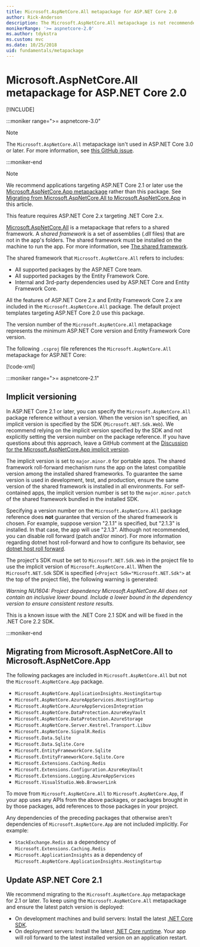 ```yaml
---
title: Microsoft.AspNetCore.All metapackage for ASP.NET Core 2.0
author: Rick-Anderson
description: The Microsoft.AspNetCore.All metapackage is not recommended for ASP.NET Core 2.1 or later.
monikerRange: '>= aspnetcore-2.0'
ms.author: tdykstra
ms.custom: mvc
ms.date: 10/25/2018
uid: fundamentals/metapackage
---
```

# Microsoft.AspNetCore.All metapackage for ASP.NET Core 2.0

[!INCLUDE[](~/includes/not-latest-version.md)]

:::moniker range=">= aspnetcore-3.0"

> [!NOTE]
> The `Microsoft.AspNetCore.All` metapackage isn't used in ASP.NET Core 3.0 or later. For more information, see [this GitHub issue](https://github.com/aspnet/Announcements/issues/314).

:::moniker-end

> [!NOTE]
> We recommend applications targeting ASP.NET Core 2.1 or later use the [Microsoft.AspNetCore.App metapackage](xref:fundamentals/metapackage-app) rather than this package. See [Migrating from Microsoft.AspNetCore.All to Microsoft.AspNetCore.App](#migrate) in this article.

This feature requires ASP.NET Core 2.x targeting .NET Core 2.x.

[Microsoft.AspNetCore.All](https://www.nuget.org/packages/Microsoft.AspNetCore.All) is a metapackage that refers to a shared framework. A *shared framework* is a set of assemblies (*.dll* files) that are not in the app's folders. The shared framework must be installed on the machine to run the app. For more information, see [The shared framework](https://natemcmaster.com/blog/2018/08/29/netcore-primitives-2/).

The shared framework that `Microsoft.AspNetCore.All` refers to includes:

* All supported packages by the ASP.NET Core team.
* All supported packages by the Entity Framework Core.
* Internal and 3rd-party dependencies used by ASP.NET Core and Entity Framework Core.

All the features of ASP.NET Core 2.x and Entity Framework Core 2.x are included in the `Microsoft.AspNetCore.All` package. The default project templates targeting ASP.NET Core 2.0 use this package.

The version number of the `Microsoft.AspNetCore.All` metapackage represents the minimum ASP.NET Core version and Entity Framework Core version.

The following `.csproj` file references the `Microsoft.AspNetCore.All` metapackage for ASP.NET Core:

[!code-xml[](metapackage/samples/Metapackage.All.Example.csproj?highlight=8)]

:::moniker range=">= aspnetcore-2.1"

## Implicit versioning

In ASP.NET Core 2.1 or later, you can specify the `Microsoft.AspNetCore.All` package reference without a version. When the version isn't specified, an implicit version is specified by the SDK (`Microsoft.NET.Sdk.Web`). We recommend relying on the implicit version specified by the SDK and not explicitly setting the version number on the package reference. If you have questions about this approach, leave a GitHub comment at the [Discussion for the Microsoft.AspNetCore.App implicit version](https://github.com/dotnet/AspNetCore.Docs/issues/6430).

The implicit version is set to `major.minor.0` for portable apps. The shared framework roll-forward mechanism runs the app on the latest compatible version among the installed shared frameworks. To guarantee the same version is used in development, test, and production, ensure the same version of the shared framework is installed in all environments. For self-contained apps, the implicit version number is set to the `major.minor.patch` of the shared framework bundled in the installed SDK.

Specifying a version number on the `Microsoft.AspNetCore.All` package reference does **not** guarantee that version of the shared framework is chosen. For example, suppose version "2.1.1" is specified, but "2.1.3" is installed. In that case, the app will use "2.1.3". Although not recommended, you can disable roll forward (patch and/or minor). For more information regarding dotnet host roll-forward and how to configure its behavior, see [dotnet host roll forward](https://github.com/dotnet/core-setup/blob/master/Documentation/design-docs/roll-forward-on-no-candidate-fx.md).

The project's SDK must be set to `Microsoft.NET.Sdk.Web` in the project file to use the implicit version of `Microsoft.AspNetCore.All`. When the `Microsoft.NET.Sdk` SDK is specified (`<Project Sdk="Microsoft.NET.Sdk">` at the top of the project file), the following warning is generated:

*Warning NU1604: Project dependency Microsoft.AspNetCore.All does not contain an inclusive lower bound. Include a lower bound in the dependency version to ensure consistent restore results.*

This is a known issue with the .NET Core 2.1 SDK and will be fixed in the .NET Core 2.2 SDK.

:::moniker-end

<a name="migrate"></a>

## Migrating from Microsoft.AspNetCore.All to Microsoft.AspNetCore.App

The following packages are included in `Microsoft.AspNetCore.All` but not the `Microsoft.AspNetCore.App` package.

* `Microsoft.AspNetCore.ApplicationInsights.HostingStartup`
* `Microsoft.AspNetCore.AzureAppServices.HostingStartup`
* `Microsoft.AspNetCore.AzureAppServicesIntegration`
* `Microsoft.AspNetCore.DataProtection.AzureKeyVault`
* `Microsoft.AspNetCore.DataProtection.AzureStorage`
* `Microsoft.AspNetCore.Server.Kestrel.Transport.Libuv`
* `Microsoft.AspNetCore.SignalR.Redis`
* `Microsoft.Data.Sqlite`
* `Microsoft.Data.Sqlite.Core`
* `Microsoft.EntityFrameworkCore.Sqlite`
* `Microsoft.EntityFrameworkCore.Sqlite.Core`
* `Microsoft.Extensions.Caching.Redis`
* `Microsoft.Extensions.Configuration.AzureKeyVault`
* `Microsoft.Extensions.Logging.AzureAppServices`
* `Microsoft.VisualStudio.Web.BrowserLink`

To move from `Microsoft.AspNetCore.All` to `Microsoft.AspNetCore.App`, if your app uses any APIs from the above packages, or packages brought in by those packages, add references to those packages in your project.

Any dependencies of the preceding packages that otherwise aren't dependencies of `Microsoft.AspNetCore.App` are not included implicitly. For example:

* `StackExchange.Redis` as a dependency of `Microsoft.Extensions.Caching.Redis`
* `Microsoft.ApplicationInsights` as a dependency of `Microsoft.AspNetCore.ApplicationInsights.HostingStartup`

## Update ASP.NET Core 2.1

We recommend migrating to the `Microsoft.AspNetCore.App` metapackage for 2.1 or later. To keep using the `Microsoft.AspNetCore.All` metapackage and ensure the latest patch version is deployed:

* On development machines and build servers: Install the latest [.NET Core SDK](https://dotnet.microsoft.com/download).
* On deployment servers: Install the latest [.NET Core runtime](https://dotnet.microsoft.com/download).
 Your app will roll forward to the latest installed version on an application restart.
